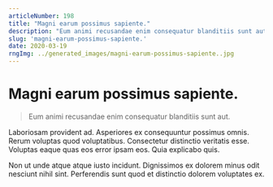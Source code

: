 ```yaml
---
articleNumber: 198
title: "Magni earum possimus sapiente."
description: "Eum animi recusandae enim consequatur blanditiis sunt aut."
slug: 'magni-earum-possimus-sapiente.'
date: 2020-03-19
rngImg: ../generated_images/magni-earum-possimus-sapiente..jpg
---
```


# Magni earum possimus sapiente.

> Eum animi recusandae enim consequatur blanditiis sunt aut.

Laboriosam provident ad. Asperiores ex consequuntur possimus omnis. Rerum voluptas quod voluptatibus. Consectetur distinctio veritatis esse. Voluptas eaque quas eos error ipsam eos. Quia explicabo quis.
 Non ut unde atque atque iusto incidunt. Dignissimos ex dolorem minus odit nesciunt nihil sint. Perferendis sunt quod et distinctio dolorem voluptates ex.
